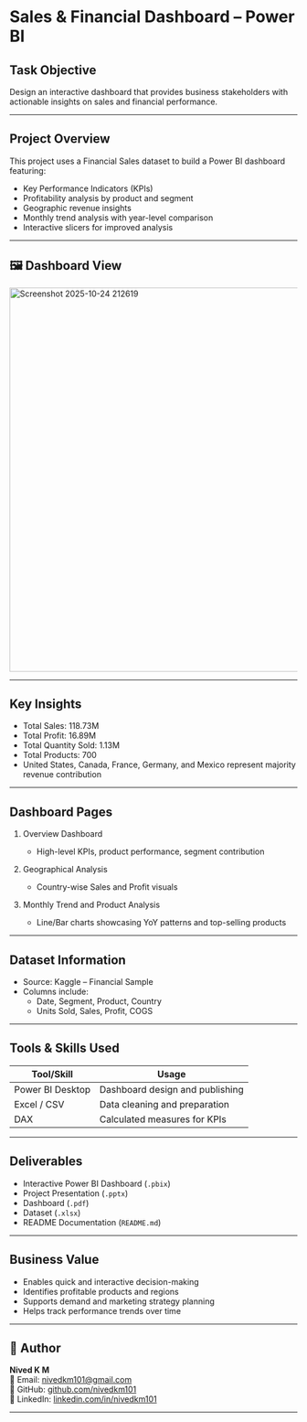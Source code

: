 # Sales & Financial Dashboard – Power BI

## Task Objective
Design an interactive dashboard that provides business stakeholders with actionable insights on sales and financial performance.

---

## Project Overview
This project uses a Financial Sales dataset to build a Power BI dashboard featuring:

- Key Performance Indicators (KPIs)
- Profitability analysis by product and segment
- Geographic revenue insights
- Monthly trend analysis with year-level comparison
- Interactive slicers for improved analysis

---

## 🖼 Dashboard View
<img width="1163" height="672" alt="Screenshot 2025-10-24 212619" src="https://github.com/user-attachments/assets/4b060df0-0415-4e41-9568-b9e1ca2c2667" />


---

## Key Insights

- Total Sales: 118.73M  
- Total Profit: 16.89M  
- Total Quantity Sold: 1.13M  
- Total Products: 700  
- United States, Canada, France, Germany, and Mexico represent majority revenue contribution  

---

## Dashboard Pages

1. Overview Dashboard  
   - High-level KPIs, product performance, segment contribution  

2. Geographical Analysis  
   - Country-wise Sales and Profit visuals  

3. Monthly Trend and Product Analysis  
   - Line/Bar charts showcasing YoY patterns and top-selling products  

---

## Dataset Information

- Source: Kaggle – Financial Sample
- Columns include:
  - Date, Segment, Product, Country
  - Units Sold, Sales, Profit, COGS

---

## Tools & Skills Used

| Tool/Skill | Usage |
|-----------|-------|
| Power BI Desktop | Dashboard design and publishing |
| Excel / CSV | Data cleaning and preparation |
| DAX | Calculated measures for KPIs |

---

## Deliverables

- Interactive Power BI Dashboard (`.pbix`)
- Project Presentation (`.pptx`)
- Dashboard (`.pdf`)
- Dataset (`.xlsx`)
- README Documentation (`README.md`)


---

## Business Value

- Enables quick and interactive decision-making
- Identifies profitable products and regions
- Supports demand and marketing strategy planning
- Helps track performance trends over time

---

## 👤 Author
**Nived K M**  
📧 Email: nivedkm101@gmail.com  
🔗 GitHub: [github.com/nivedkm101](https://github.com/nivedkm101)  
💼 LinkedIn: [linkedin.com/in/nivedkm101](https://linkedin.com/in/nivedkm101)

---

